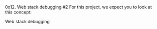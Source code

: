 0x12. Web stack debugging #2
For this project, we expect you to look at this concept:

Web stack debugging
